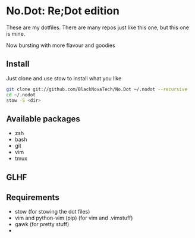 # No.Dot: Re;Dot edition

These are my dotfiles.
There are many repos just like this one, but this one is mine.

Now bursting with more flavour and goodies

## Install

Just clone and use stow to install what you like
```sh
git clone git://github.com/BlackNovaTech/No.Dot ~/.nodot --recursive
cd ~/.nodot
stow -S <dir>
```

## Available packages
- zsh
- bash
- git
- vim
- tmux

## GLHF

## Requirements
- stow (for stowing the dot files)
- vim and python-vim (pip) (for vim and .vimstuff)
- gawk (for pretty stuff)
- 
